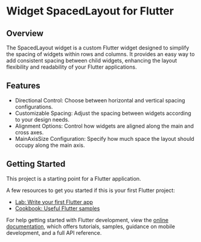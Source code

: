 # Widget SpacedLayout for Flutter

## Overview
The SpacedLayout widget is a custom Flutter widget designed to simplify the spacing of widgets within rows and columns. It provides an easy way to add consistent spacing between child widgets, enhancing the layout flexibility and readability of your Flutter applications.

## Features
 - Directional Control: Choose between horizontal and vertical spacing configurations.
 - Customizable Spacing: Adjust the spacing between widgets according to your design needs.
 - Alignment Options: Control how widgets are aligned along the main and cross axes.
 - MainAxisSize Configuration: Specify how much space the layout should occupy along the main axis.

## Getting Started

This project is a starting point for a Flutter application.

A few resources to get you started if this is your first Flutter project:

- [Lab: Write your first Flutter app](https://docs.flutter.dev/get-started/codelab)
- [Cookbook: Useful Flutter samples](https://docs.flutter.dev/cookbook)

For help getting started with Flutter development, view the
[online documentation](https://docs.flutter.dev/), which offers tutorials,
samples, guidance on mobile development, and a full API reference.
